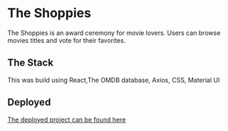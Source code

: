 # The Shoppies

The Shoppies is an award ceremony for movie lovers. Users can browse movies titles and vote for their favorites. 

## The Stack
This was build using React,The OMDB database, Axios, CSS, Material UI

## Deployed

[The deployed project can be found here](https://zealous-lamport-cd3640.netlify.app/)

